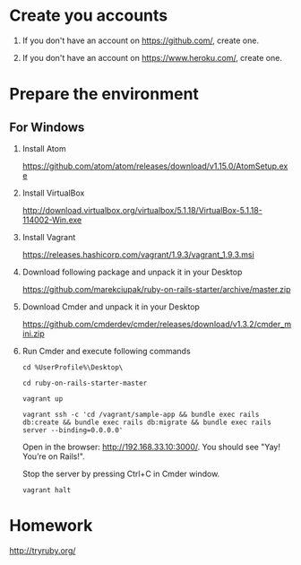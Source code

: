 # Create you accounts

1. If you don't have an account on https://github.com/, create one.

2. If you don't have an account on https://www.heroku.com/, create one.

# Prepare the environment

## For Windows

1. Install Atom

    https://github.com/atom/atom/releases/download/v1.15.0/AtomSetup.exe

2. Install VirtualBox

    http://download.virtualbox.org/virtualbox/5.1.18/VirtualBox-5.1.18-114002-Win.exe

3. Install Vagrant

    https://releases.hashicorp.com/vagrant/1.9.3/vagrant_1.9.3.msi

4. Download following package and unpack it in your Desktop

    https://github.com/marekciupak/ruby-on-rails-starter/archive/master.zip

5. Download Cmder and unpack it in your Desktop

    https://github.com/cmderdev/cmder/releases/download/v1.3.2/cmder_mini.zip

6. Run Cmder and execute following commands

    `cd %UserProfile%\Desktop\`
    
    `cd ruby-on-rails-starter-master`

    `vagrant up`

    `vagrant ssh -c 'cd /vagrant/sample-app && bundle exec rails db:create && bundle exec rails db:migrate && bundle exec rails server --binding=0.0.0.0'`

    Open in the browser: http://192.168.33.10:3000/. You should see "Yay! You’re on Rails!".

    Stop the server by pressing Ctrl+C in Cmder window.

    `vagrant halt`

# Homework

http://tryruby.org/
